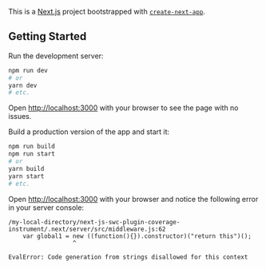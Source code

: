 This is a [Next.js](https://nextjs.org/) project bootstrapped with [`create-next-app`](https://github.com/vercel/next.js/tree/canary/packages/create-next-app).

## Getting Started

Run the development server:

```bash
npm run dev
# or
yarn dev
# etc.
```

Open [http://localhost:3000](http://localhost:3000) with your browser to see the page with no issues.

Build a production version of the app and start it:

```bash
npm run build
npm run start
# or
yarn build
yarn start
# etc.
```

Open [http://localhost:3000](http://localhost:3000) with your browser and notice the following error in your server console:
```
/my-local-directory/next-js-swc-plugin-coverage-instrument/.next/server/src/middleware.js:62
    var global1 = new ((function(){}).constructor)("return this")();
                  ^

EvalError: Code generation from strings disallowed for this context
```
